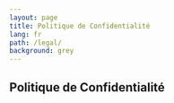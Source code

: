 ```yaml
---
layout: page
title: Politique de Confidentialité
lang: fr
path: /legal/
background: grey
---
```

<div class="col-lg-12 text-center">
	<h2 class="section-heading text-uppercase">Politique de Confidentialité</h2>
</div>
